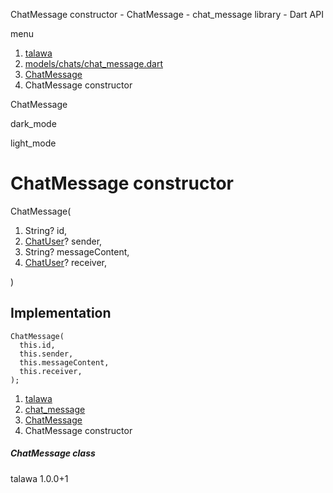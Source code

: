 




ChatMessage constructor - ChatMessage - chat\_message library - Dart API







menu

1. [talawa](../../index.html)
2. [models/chats/chat\_message.dart](../../models_chats_chat_message/models_chats_chat_message-library.html)
3. [ChatMessage](../../models_chats_chat_message/ChatMessage-class.html)
4. ChatMessage constructor

ChatMessage


dark\_mode

light\_mode




# ChatMessage constructor


ChatMessage(

1. String? id,
2. [ChatUser](../../models_chats_chat_user/ChatUser-class.html)? sender,
3. String? messageContent,
4. [ChatUser](../../models_chats_chat_user/ChatUser-class.html)? receiver,

)

## Implementation

```
ChatMessage(
  this.id,
  this.sender,
  this.messageContent,
  this.receiver,
);
```

 


1. [talawa](../../index.html)
2. [chat\_message](../../models_chats_chat_message/models_chats_chat_message-library.html)
3. [ChatMessage](../../models_chats_chat_message/ChatMessage-class.html)
4. ChatMessage constructor

##### ChatMessage class





talawa
1.0.0+1






